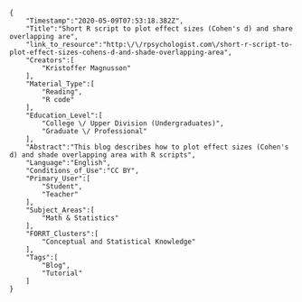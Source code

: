 
    {
        "Timestamp":"2020-05-09T07:53:18.382Z",
        "Title":"Short R script to plot effect sizes (Cohen's d) and share overlapping are",
        "link_to_resource":"http:\/\/rpsychologist.com\/short-r-script-to-plot-effect-sizes-cohens-d-and-shade-overlapping-area",
        "Creators":[
            "Kristoffer Magnusson"
        ],
        "Material_Type":[
            "Reading",
            "R code"
        ],
        "Education_Level":[
            "College \/ Upper Division (Undergraduates)",
            "Graduate \/ Professional"
        ],
        "Abstract":"This blog describes how to plot effect sizes (Cohen's d) and shade overlapping area with R scripts",
        "Language":"English",
        "Conditions_of_Use":"CC BY",
        "Primary_User":[
            "Student",
            "Teacher"
        ],
        "Subject_Areas":[
            "Math & Statistics"
        ],
        "FORRT_Clusters":[
            "Conceptual and Statistical Knowledge"
        ],
        "Tags":[
            "Blog",
            "Tutorial"
        ]
    }
